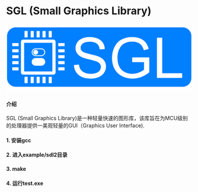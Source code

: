 # SGL (Small Graphics Library)
![SGL_LOGO](SGL_logo.png)
  
#### 介绍
SGL (Small Graphics Library)是一种轻量快速的图形库，该库旨在为MCU级别的处理器提供一美观轻量的GUI（Graphics User Interface).

#### 1. 安装gcc
#### 2. 进入example/sdl2目录
#### 3. make 
#### 4. 运行test.exe